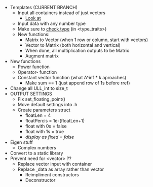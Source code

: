 - Templates (CURRENT BRANCH)
    - Input all containers instead of just vectors
        - [Look at](https://stackoverflow.com/questions/48962076/extracting-a-part-of-an-stdinitializer-listt-c)
    - Input data with any number type
    - Make sure to [check type](https://en.cppreference.com/w/cpp/language/static_assert) (in \<type_traits\>)
    - New functions:
        - Matrix to Vector (when 1 row or column, start with vectors)
        - Vector to Matrix (both horizontal and vertical)
        - When done, all multiplication outputs to be Matrix
        - Augment matrix
- New functions
    - Power function
    - Operator- function
    - Constant vector function (what A^inf * k aproaches)
        - Make sum == 1 (just append row of 1s before rref)
- Change all ULL_int to size_t
- OUTPUT SETTINGS
    - Fix set_floating_point()
    - Move default settings into .h
    - Create parameters struct
        - floatLen = 4
        - floatPercis = 1e-(floatLen+1)
        - float with 0s = false
        - float with 1s = true
        - *display as fixed = false*
- Eigen stuff
    - Complex numbers
- Convert to a static library
- Prevent need for \<vector\> ??
    - Replace vector input with container
    - Replace \_data as array rather than vector
        - Reimpliment constructors
        - Deconstructor
